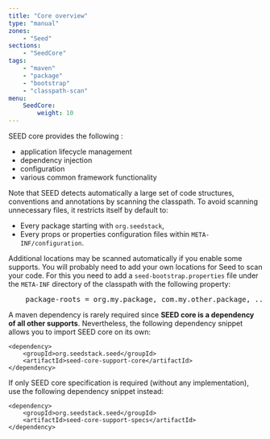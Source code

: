 ```yaml
---
title: "Core overview"
type: "manual"
zones:
    - "Seed"
sections:
    - "SeedCore"
tags:
    - "maven"
    - "package"
    - "bootstrap"
    - "classpath-scan"
menu:
    SeedCore:
        weight: 10
---
```


SEED core provides the following :

* application lifecycle management
* dependency injection
* configuration
* various common framework functionality

<div class="callout callout-info">
Note that SEED detects automatically a large set of code structures, conventions and annotations by scanning the 
classpath. To avoid scanning unnecessary files, it restricts itself by default to:

<ul>
    <li>Every package starting with <code>org.seedstack</code>,</li>
    <li>Every props or properties configuration files within <code>META-INF/configuration</code>.</li>
</ul>

<p>Additional locations may be scanned automatically if you enable some supports. You will probably need to add your own 
locations for Seed to scan your code. For this you need to add a <code>seed-bootstrap.properties</code> file under the 
<code>META-INF</code> directory of the classpath with the following property:</p>

<pre>
    package-roots = org.my.package, com.my.other.package, ...
</pre>

</div>

A maven dependency is rarely required since **SEED core is a dependency of all other supports**. Nevertheless, the 
following dependency snippet allows you to import SEED core on its own:

    <dependency>
        <groupId>org.seedstack.seed</groupId>
        <artifactId>seed-core-support-core</artifactId>
    </dependency>

If only SEED core specification is required (without any implementation), use the following dependency snippet instead:

    <dependency>
        <groupId>org.seedstack.seed</groupId>
        <artifactId>seed-core-support-specs</artifactId>
    </dependency>

